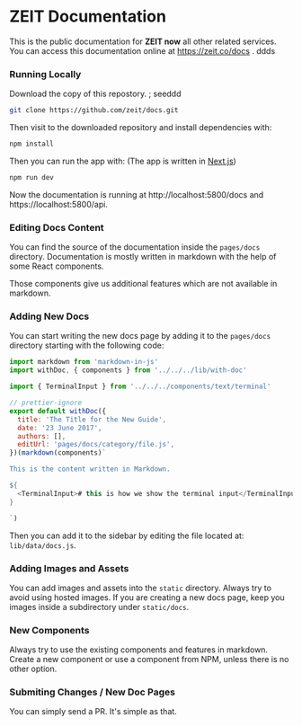 # ZEIT Documentation

This is the public documentation for **ZEIT now** all other related services.<br/>
You can access this documentation online at https://zeit.co/docs .
ddds
### Running Locally

Download the copy of this repostory. ;
seeddd
~~~sh
git clone https://github.com/zeit/docs.git
~~~

Then visit to the downloaded repository and install dependencies with:

~~~sh
npm install 
~~~

Then you can run the app with:
(The app is written in [Next.js](https://github.com/zeit/next.js))

~~~sh
npm run dev
~~~

Now the documentation is running at http://localhost:5800/docs and https://localhost:5800/api.

### Editing Docs Content

You can find the source of the documentation inside the `pages/docs` directory. Documentation is mostly written in markdown with the help of some React components.

Those components give us additional features which are not available in markdown.

### Adding New Docs

You can start writing the new docs page by adding it to the `pages/docs` directory starting with the following code:

~~~js
import markdown from 'markdown-in-js'
import withDoc, { components } from '../../../lib/with-doc'

import { TerminalInput } from '../../../components/text/terminal'

// prettier-ignore
export default withDoc({
  title: 'The Title for the New Guide',
  date: '23 June 2017',
  authors: [],
  editUrl: 'pages/docs/category/file.js',
})(markdown(components)`

This is the content written in Markdown.

${
  <TerminalInput># this is how we show the terminal input</TerminalInput>  
}

`)
~~~

Then you can add it to the sidebar by editing the file located at: `lib/data/docs.js`.

### Adding Images and Assets

You can add images and assets into the `static` directory. Always try to avoid using hosted images. 
If you are creating a new docs page, keep you images inside a subdirectory under `static/docs`.

### New Components

Always try to use the existing components and features in markdown. Create a new component or use a component from NPM, unless there is no other option.

### Submiting Changes / New Doc Pages

You can simply send a PR. It's simple as that.
